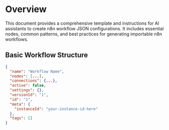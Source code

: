 # Overview
This document provides a comprehensive template and instructions for AI assistants to create n8n workflow JSON configurations. It includes essential nodes, common patterns, and best practices for generating importable n8n workflows.

## Basic Workflow Structure

```json
{
  "name": "Workflow Name",
  "nodes": [...],
  "connections": {...},
  "active": false,
  "settings": {},
  "versionId": "1",
  "id": "1",
  "meta": {
    "instanceId": "your-instance-id-here"
  },
  "tags": []
}
```

